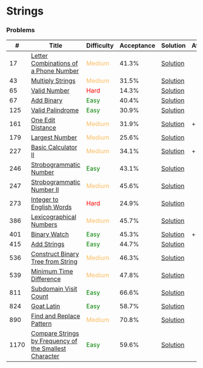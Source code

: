Strings
===

### Problems
| #   | Title    |   Difficulty | Acceptance | Solution  | Attention |
| --- | --- | --- | --- | --- | --- |
| 17 | [Letter Combinations of a Phone Number](https://leetcode.com/problems/letter-combinations-of-a-phone-number/) | <span style="color:#FABC60">Medium</span>   | 41.3% |[Solution](../problems/17.md)||
| 43 |[Multiply Strings](https://leetcode.com/problems/multiply-strings/) | <span style="color:#FABC60">Medium</span> | 31.5% |[Solution](../problems/43.md) |
| 65 | [Valid Number](https://leetcode.com/problems/valid-number/) | <span style="color:red">Hard</span> | 14.3% |[Solution](../problems/65.md) ||
| 67 | [Add Binary](https://leetcode.com/problems/add-binary/) |<span style="color:green">Easy</span>  | 40.4% |[Solution](../problems/67.md) |
| 125 | [Valid Palindrome](https://leetcode.com/problems/valid-palindrome/) | <span style="color:green">Easy</span> | 30.9% |[Solution](../problems/125.md)||
| 161 |[One Edit Distance](https://leetcode.com/problems/one-edit-distance/) | <span style="color:#FABC60">Medium</span> | 31.9% |[Solution](problems/161.md) | + |
| 179  | [Largest Number](https://leetcode.com/problems/largest-number/) | <span style="color:#FABC60">Medium</span> | 25.6% |[Solution](problems/179.md)| |
| 227 | [Basic Calculator II](https://leetcode.com/problems/basic-calculator-ii/) | <span style="color:#FABC60">Medium</span>  | 34.1% |[Solution](../problems/227.md)| + |
| 246 | [Strobogrammatic Number](https://leetcode.com/problems/strobogrammatic-number) | <span style="color:green">Easy</span> | 43.1% |[Solution](../problems/246.md) | | 
| 247 | [Strobogrammatic Number II](https://leetcode.com/problems/strobogrammatic-number-ii/) | <span style="color:#FABC60">Medium</span> | 45.6% |[Solution](../problems/247.md) | |
| 273 | [Integer to English Words](https://leetcode.com/problems/integer-to-english-words/) | <span style="color:red">Hard</span> | 24.9% |[Solution](../problems/273.md) |
| 386 | [Lexicographical Numbers](https://leetcode.com/problems/lexicographical-numbers/) | <span style="color:#FABC60">Medium</span>  | 45.7% |[Solution](../problems/386.md)||
| 401 | [Binary Watch](https://leetcode.com/problems/binary-watch/) | <span style="color:green">Easy</span>   | 45.3% |[Solution](../problems/401.md)|+|
| 415 | [Add Strings](https://leetcode.com/problems/add-strings/) | <span style="color:green">Easy</span> | 44.7% |[Solution](../problems/415.md) | |
| 536 | [Construct Binary Tree from String](https://leetcode.com/problems/construct-binary-tree-from-string/) | <span style="color:#FABC60">Medium</span> | 46.3% |[Solution](../problems/536.md) | |
| 539  | [Minimum Time Difference](https://leetcode.com/problems/minimum-time-difference/) | <span style="color:#FABC60">Medium</span> | 47.8% | [Solution](../problems/539.md)| |
| 811 | [Subdomain Visit Count](https://leetcode.com/problems/subdomain-visit-count/) | <span style="color:green">Easy</span>| 66.6% |[Solution](../problems/811.md) |
| 824 | [Goat Latin](https://leetcode.com/problems/goat-latin/) | <span style="color:green">Easy</span> | 58.7% |[Solution](../problems/824.md) ||
| 890 | [Find and Replace Pattern](https://leetcode.com/problems/find-and-replace-pattern/) | <span style="color:#FABC60">Medium</span>  | 70.8% |[Solution](../problems/890.md)||
| 1170 | [Compare Strings by Frequency of the Smallest Character](https://leetcode.com/problems/compare-strings-by-frequency-of-the-smallest-character/) | <span style="color:green">Easy</span>| 59.6% |[Solution](../problems/1170.md) |
